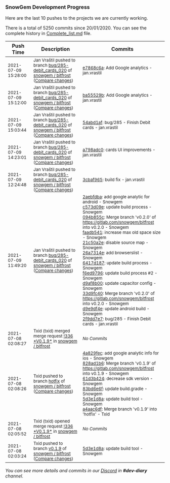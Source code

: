 
### SnowGem Development Progress

Here are the last 10 pushes to the projects we are currently working.

There is a total of 5250 commits since 20/01/2020. You can see the complete history in
 [Complete_list.md](Complete_list.md) file.

| Push Time | Description | Commits |
| --- | --- | --- |
| <sub>2021-07-09 15:28:00</sub> | <sub>Jan Vraštil pushed to branch [bug/285\-debit\_cards\_020](https://gitlab.com/snowgem/bitfrost/commits/bug/285-debit_cards_020) of [snowgem / bitfrost](https://gitlab.com/snowgem/bitfrost) ([Compare changes](https://gitlab.com/snowgem/bitfrost/compare/ba55529bab0266208a0cd2493147f91bac951c38...e7868c6a4da0034d0c2aacf8579328655ac22473))</sub> | <sub>[e7868c6a](https://gitlab.com/snowgem/bitfrost/-/commit/e7868c6a4da0034d0c2aacf8579328655ac22473): Add Google analytics - jan.vrastil</sub> |
| <sub>2021-07-09 15:12:00</sub> | <sub>Jan Vraštil pushed to branch [bug/285\-debit\_cards\_020](https://gitlab.com/snowgem/bitfrost/commits/bug/285-debit_cards_020) of [snowgem / bitfrost](https://gitlab.com/snowgem/bitfrost) ([Compare changes](https://gitlab.com/snowgem/bitfrost/compare/54abd1afc0a874cfecd7e82c06588c97b007b35e...ba55529bab0266208a0cd2493147f91bac951c38))</sub> | <sub>[ba55529b](https://gitlab.com/snowgem/bitfrost/-/commit/ba55529bab0266208a0cd2493147f91bac951c38): Add Google analytics - jan.vrastil</sub> |
| <sub>2021-07-09 15:03:44</sub> | <sub>Jan Vraštil pushed to branch [bug/285\-debit\_cards\_020](https://gitlab.com/snowgem/bitfrost/commits/bug/285-debit_cards_020) of [snowgem / bitfrost](https://gitlab.com/snowgem/bitfrost) ([Compare changes](https://gitlab.com/snowgem/bitfrost/compare/a798adc00c02d9919f069eb15c9af5fe341e57c4...54abd1afc0a874cfecd7e82c06588c97b007b35e))</sub> | <sub>[54abd1af](https://gitlab.com/snowgem/bitfrost/-/commit/54abd1afc0a874cfecd7e82c06588c97b007b35e): bug/285 - Finish Debit cards - jan.vrastil</sub> |
| <sub>2021-07-09 14:23:01</sub> | <sub>Jan Vraštil pushed to branch [bug/285\-debit\_cards\_020](https://gitlab.com/snowgem/bitfrost/commits/bug/285-debit_cards_020) of [snowgem / bitfrost](https://gitlab.com/snowgem/bitfrost) ([Compare changes](https://gitlab.com/snowgem/bitfrost/compare/3cbaf9659f467678af5c1ccea708216b5091d471...a798adc00c02d9919f069eb15c9af5fe341e57c4))</sub> | <sub>[a798adc0](https://gitlab.com/snowgem/bitfrost/-/commit/a798adc00c02d9919f069eb15c9af5fe341e57c4): cards UI improvements - jan.vrastil</sub> |
| <sub>2021-07-09 12:24:48</sub> | <sub>Jan Vraštil pushed to branch [bug/285\-debit\_cards\_020](https://gitlab.com/snowgem/bitfrost/commits/bug/285-debit_cards_020) of [snowgem / bitfrost](https://gitlab.com/snowgem/bitfrost) ([Compare changes](https://gitlab.com/snowgem/bitfrost/compare/2f9dd7e707b61862c5c29046959b863442831cca...3cbaf9659f467678af5c1ccea708216b5091d471))</sub> | <sub>[3cbaf965](https://gitlab.com/snowgem/bitfrost/-/commit/3cbaf9659f467678af5c1ccea708216b5091d471): build fix - jan.vrastil</sub> |
| <sub>2021-07-09 11:49:20</sub> | <sub>Jan Vraštil pushed to branch [bug/285\-debit\_cards\_020](https://gitlab.com/snowgem/bitfrost/commits/bug/285-debit_cards_020) of [snowgem / bitfrost](https://gitlab.com/snowgem/bitfrost) ([Compare changes](https://gitlab.com/snowgem/bitfrost/compare/97732494d3e9038aecee75b2313d0dd719afbfe8...2f9dd7e707b61862c5c29046959b863442831cca))</sub> | <sub>[2aebfdba](https://gitlab.com/snowgem/bitfrost/-/commit/2aebfdba99ef6e1289d5b2200462c2714025f828): add google analytic for android - Snowgem<br>[c573d09e](https://gitlab.com/snowgem/bitfrost/-/commit/c573d09ec520e40dc32e762f489fbcc63ab77776): update build process - Snowgem<br>[094b855c](https://gitlab.com/snowgem/bitfrost/-/commit/094b855c5f00002fe4e9a8a6b6c530d7c0344da8): Merge branch 'v0.2.0' of https://gitlab.com/snowgem/bitfrost into v0.2.0 - Snowgem<br>[faadb541](https://gitlab.com/snowgem/bitfrost/-/commit/faadb541dd7f96ecb63a9c54a7b33563fe81b092): increase max old space size - Snowgem<br>[21c50a2e](https://gitlab.com/snowgem/bitfrost/-/commit/21c50a2e121a36d01b36a546e7e81d38283cd211): disable source map - Snowgem<br>[26a7314e](https://gitlab.com/snowgem/bitfrost/-/commit/26a7314e8330905546627849d15ba8491c146d28): add browserslist - Snowgem<br>[6417d187](https://gitlab.com/snowgem/bitfrost/-/commit/6417d1872f5915014f609f6032cc2e3dbf520c85): update build process - Snowgem<br>[f6ed9796](https://gitlab.com/snowgem/bitfrost/-/commit/f6ed97963c5d862d29c6ebce96cc0f7663a40cce): update build process #2 - Snowgem<br>[d9af8b00](https://gitlab.com/snowgem/bitfrost/-/commit/d9af8b00a04573ca18010e87f04c4810c633b964): update capacitor config - Snowgem<br>[33d9fc40](https://gitlab.com/snowgem/bitfrost/-/commit/33d9fc4091d0316a6062693ca9db0c277a742bed): Merge branch 'v0.2.0' of https://gitlab.com/snowgem/bitfrost into v0.2.0 - Snowgem<br>[d9e9df4e](https://gitlab.com/snowgem/bitfrost/-/commit/d9e9df4eb3c223511c54879798bce70cee944f1c): update android build - Snowgem<br>[2f9dd7e7](https://gitlab.com/snowgem/bitfrost/-/commit/2f9dd7e707b61862c5c29046959b863442831cca): bug/285 - Finish Debit cards - jan.vrastil</sub> |
| <sub>2021-07-08 02:08:27</sub> | <sub>Txid (txid) merged merge request [\!336 \*V0\.1\.9\*](https://gitlab.com/snowgem/bitfrost/-/merge_requests/336) in [snowgem / bitfrost](https://gitlab.com/snowgem/bitfrost)</sub> | <sub>_No Commits_</sub> |
| <sub>2021-07-08 02:08:26</sub> | <sub>Txid pushed to branch [hotfix](https://gitlab.com/snowgem/bitfrost/commits/hotfix) of [snowgem / bitfrost](https://gitlab.com/snowgem/bitfrost) ([Compare changes](https://gitlab.com/snowgem/bitfrost/compare/ad890eab75d4a65d08e7351ee719ff931b39c79f...a4aac6dfbc3b64be8757a449003a1738bc55d8f2))</sub> | <sub>[4a829fec](https://gitlab.com/snowgem/bitfrost/-/commit/4a829fec3bac4a05ba12a8538b5a4a068329f660): add google analytic info for ios - Snowgem<br>[828ad1b6](https://gitlab.com/snowgem/bitfrost/-/commit/828ad1b6e41b81ab2531a7df6c6b5d975129c821): Merge branch 'v0.1.9' of https://gitlab.com/snowgem/bitfrost into v0.1.9 - Snowgem<br>[61d3b424](https://gitlab.com/snowgem/bitfrost/-/commit/61d3b4249a27862466b0ba5e60f5344146bf52c0): decrease sdk version - Snowgem<br>[83bd6e6f](https://gitlab.com/snowgem/bitfrost/-/commit/83bd6e6f6e47be9991591d33cc6e48547554b13c): update build.gradle - Snowgem<br>[5d3e1d8a](https://gitlab.com/snowgem/bitfrost/-/commit/5d3e1d8aec187d69240baeeab35f4e6cab407a84): update build tool - Snowgem<br>[a4aac6df](https://gitlab.com/snowgem/bitfrost/-/commit/a4aac6dfbc3b64be8757a449003a1738bc55d8f2): Merge branch 'v0.1.9' into 'hotfix' - Txid</sub> |
| <sub>2021-07-08 02:05:52</sub> | <sub>Txid (txid) opened merge request [\!336 \*V0\.1\.9\*](https://gitlab.com/snowgem/bitfrost/-/merge_requests/336) in [snowgem / bitfrost](https://gitlab.com/snowgem/bitfrost)</sub> | <sub>_No Commits_</sub> |
| <sub>2021-07-08 02:03:24</sub> | <sub>Txid pushed to branch [v0\.1\.9](https://gitlab.com/snowgem/bitfrost/commits/v0.1.9) of [snowgem / bitfrost](https://gitlab.com/snowgem/bitfrost) ([Compare changes](https://gitlab.com/snowgem/bitfrost/compare/83bd6e6f6e47be9991591d33cc6e48547554b13c...5d3e1d8aec187d69240baeeab35f4e6cab407a84))</sub> | <sub>[5d3e1d8a](https://gitlab.com/snowgem/bitfrost/-/commit/5d3e1d8aec187d69240baeeab35f4e6cab407a84): update build tool - Snowgem</sub> |

_You can see more details and commits in our [Discord](https://discord.gg/zumGnbg) in **#dev-diary** channel._
